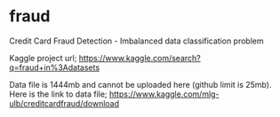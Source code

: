 # fraud
Credit Card Fraud Detection - Imbalanced data classification problem

Kaggle project url; https://www.kaggle.com/search?q=fraud+in%3Adatasets

Data file is 1444mb and cannot be uploaded here (github limit is 25mb). Here is the link to data file; https://www.kaggle.com/mlg-ulb/creditcardfraud/download
